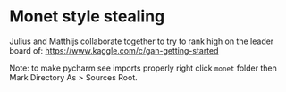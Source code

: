 # Monet style stealing

Julius and Matthijs collaborate together to try to rank high on the leader board of: https://www.kaggle.com/c/gan-getting-started

Note: to make pycharm see imports properly right click `monet` folder then Mark Directory As > Sources Root.